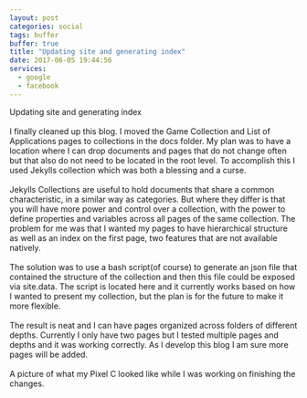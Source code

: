 ```yaml
---
layout: post
categories: social
tags: buffer
buffer: true
title: "Updating site and generating index"
date: 2017-06-05 19:44:56
services: 
  - google
  - facebook
---
```

Updating site and generating index<br />
<br />
I finally cleaned up this blog. I moved the Game Collection and List of Applications pages to collections in the docs folder. My plan was to have a location where I can drop documents and pages that do not change often but that also do not need to be located in the root level. To accomplish this I used Jekylls collection which was both a blessing and a curse.<br />
<br />
Jekylls Collections are useful to hold documents that share a common characteristic, in a similar way as categories. But where they differ is that you will have more power and control over a collection, with the power to define properties and variables across all pages of the same collection. The problem for me was that I wanted my pages to have hierarchical structure as well as an index on the first page, two features that are not available natively.<br />
<br />
The solution was to use a bash script(of course) to generate an json file that contained the structure of the collection and then this file could be exposed via site.data. The script is located here and it currently works based on how I wanted to present my collection, but the plan is for the future to make it more flexible.<br />
<br />
The result is neat and I can have pages organized across folders of different depths. Currently I only have two pages but I tested multiple pages and depths and it was working correctly. As I develop this blog I am sure more pages will be added.<br />
<br />
A picture of what my Pixel C looked like while I was working on finishing the changes.
